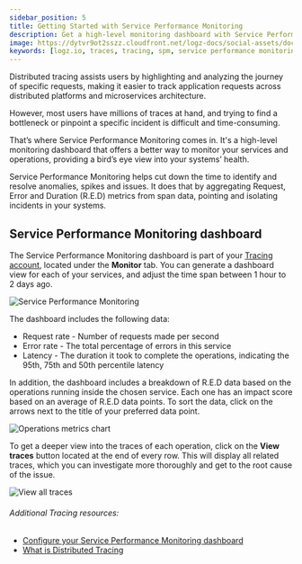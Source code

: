 ```yaml
---
sidebar_position: 5
title: Getting Started with Service Performance Monitoring
description: Get a high-level monitoring dashboard with Service Performance Monitoring 
image: https://dytvr9ot2sszz.cloudfront.net/logz-docs/social-assets/docs-social.jpg
keywords: [logz.io, traces, tracing, spm, service performance monitoring, observability, distributed tracing]
---
```




Distributed tracing assists users by highlighting and analyzing the journey of specific requests, making it easier to track application requests across distributed platforms and microservices architecture.

However, most users have millions of traces at hand, and trying to find a bottleneck or pinpoint a specific incident is difficult and time-consuming.

That’s where Service Performance Monitoring comes in. It's a high-level monitoring dashboard that offers a better way to monitor your services and operations, providing a bird’s eye view into your systems’ health.

Service Performance Monitoring helps cut down the time to identify and resolve anomalies, spikes and issues. It does that by aggregating Request, Error and Duration (R.E.D) metrics from span data, pointing and isolating incidents in your systems.

## Service Performance Monitoring dashboard

The Service Performance Monitoring dashboard is part of your [Tracing account](https://app.logz.io/#/dashboard/jaeger/monitoring), located under the **Monitor** tab. You can generate a dashboard view for each of your services, and adjust the time span between 1 hour to 2 days ago.

![Service Performance Monitoring](https://dytvr9ot2sszz.cloudfront.net/logz-docs/distributed-tracing/jaeger-spm-dashboard.png)

The dashboard includes the following data:

* Request rate - Number of requests made per second
* Error rate - The total percentage of errors in this service
* Latency - The duration it took to complete the operations, indicating the 95th, 75th and 50th percentile latency

In addition, the dashboard includes a breakdown of R.E.D data based on the operations running inside the chosen service. Each one has an impact score based on an average of R.E.D data points. To sort the data, click on the arrows next to the title of your preferred data point.

![Operations metrics chart](https://dytvr9ot2sszz.cloudfront.net/logz-docs/distributed-tracing/spm-error-rate-highlight.png)

To get a deeper view into the traces of each operation, click on the **View traces** button located at the end of every row. This will display all related traces, which you can investigate more thoroughly and get to the root cause of the issue. 

![View all traces](https://dytvr9ot2sszz.cloudfront.net/logz-docs/distributed-tracing/spm-view-traces-highlight.png)

###### Additional Tracing resources: 

* [Configure your Service Performance Monitoring dashboard](/docs/user-guide/distributed-tracing/setup-spm/)
* [What is Distributed Tracing](/docs/user-guide/distributed-tracing/tracing-overview/what-tracing/)
